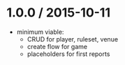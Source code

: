 
1.0.0 / 2015-10-11
==================
- minimum viable:
  - CRUD for player, ruleset, venue
  - create flow for game
  - placeholders for first reports
